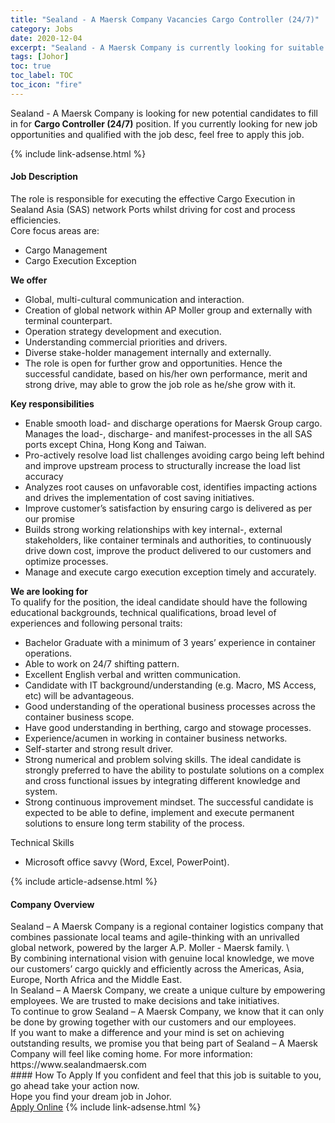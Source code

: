 ```yaml
---
title: "Sealand - A Maersk Company Vacancies Cargo Controller (24/7)" 
category: Jobs 
date: 2020-12-04 
excerpt: "Sealand - A Maersk Company is currently looking for suitable person to fill in the Cargo Controller (24/7) which positioned at Johor" 
tags: [Johor] 
toc: true 
toc_label: TOC 
toc_icon: "fire" 
--- 
```


<p>Sealand - A Maersk Company is looking for new potential candidates to fill in for <b>Cargo Controller (24/7)</b> position. If you currently looking for new job opportunities and qualified with the job desc, feel free to apply this job.
</p>{% include link-adsense.html %} 
<div><div><div><h4>Job Description</h4></div></div><div><div><span><div><div>The role is responsible for executing the effective Cargo Execution in Sealand Asia (SAS) network Ports whilst driving for cost and process efficiencies.<br>Core focus areas are:<ul><li>Cargo Management</li><li>Cargo Execution Exception</li></ul><div><strong>We offer</strong></div><ul><li>Global, multi-cultural communication and interaction.</li><li>Creation of global network within AP Moller group and externally with terminal counterpart.</li><li>Operation strategy development and execution.</li><li>Understanding commercial priorities and drivers.</li><li>Diverse stake-holder management internally and externally.</li><li>The role is open for further grow and opportunities. Hence the successful candidate, based on his/her own performance, merit and strong drive, may able to grow the job role as he/she grow with it.</li></ul><div><strong>Key responsibilities</strong></div><ul><li>Enable smooth load- and discharge operations for Maersk Group cargo. Manages the load-, discharge- and manifest-processes in the all SAS ports except China, Hong Kong and Taiwan.</li><li>Pro-actively resolve load list challenges avoiding cargo being left behind and improve upstream process to structurally increase the load list accuracy</li><li>Analyzes root causes on unfavorable cost, identifies impacting actions and drives the implementation of cost saving initiatives.</li><li>Improve customer&#8217;s satisfaction by ensuring cargo is delivered as per our promise</li><li>Builds strong working relationships with key internal-, external stakeholders, like container terminals and authorities, to continuously drive down cost, improve the product delivered to our customers and optimize processes.</li><li>Manage and execute cargo execution exception timely and accurately.</li></ul><div><strong>We are looking for</strong><br>To qualify for the position, the ideal candidate should have the following educational backgrounds, technical qualifications, broad level of experiences and following personal traits:</div><ul><li>Bachelor Graduate with a minimum of 3 years&#8217; experience in container operations.</li><li>Able to work on 24/7 shifting pattern.</li><li>Excellent English verbal and written communication.</li><li>Candidate with IT background/understanding (e.g. Macro, MS Access, etc) will be advantageous.</li><li>Good understanding of the operational business processes across the container business scope.</li><li>Have good understanding in berthing, cargo and stowage processes.</li><li>Experience/acumen in working in container business networks.</li><li>Self-starter and strong result driver.</li><li>Strong numerical and problem solving skills. The ideal candidate is strongly preferred to have the ability to postulate solutions on a complex and cross functional issues by integrating different knowledge and system.</li><li>Strong continuous improvement mindset. The successful candidate is expected to be able to define, implement and execute permanent solutions to ensure long term stability of the process.</li></ul>Technical Skills<ul><li>Microsoft office savvy (Word, Excel, PowerPoint).</li></ul></div></div></span></div></div></div> 
{% include article-adsense.html %} 
<div><div><div><h4>Company Overview</h4></div></div><div><div><span><div><div>
<div>
		Sealand &#8211; A Maersk Company is a regional container logistics company that combines passionate local teams and agile-thinking with an unrivalled global network, powered by the larger A.P. Moller - Maersk family. \</div>
<div>
		By combining international vision with genuine local knowledge, we move our customers&#8217; cargo quickly and efficiently across the Americas, Asia, Europe, North Africa and the Middle East.</div>
<div>
		In Sealand &#8211; A Maersk Company, we create a unique culture by empowering employees. We are trusted to make decisions and take initiatives.</div>
<div>
		To continue to grow Sealand &#8211; A Maersk Company, we know that it can only be done by growing together with our customers and our employees.</div>
<div>
		If you want to make a difference and your mind is set on achieving outstanding results, we promise you that being part of Sealand &#8211; A Maersk Company will feel like coming home. For more information: https://www.sealandmaersk.com</div>
</div></div></span></div></div></div> 
#### How To Apply 
If you confident and feel that this job is suitable to you, go ahead take your action now. <br/> 
Hope you find your dream job in Johor. <br/> 
<a href="https://www.jobstreet.com.my/en/job/cargo-controller-24-7-4435862?jobId=jobstreet-my-job-4435862&sectionRank=28&token=0~758661d1-dcd6-4a90-acab-46782bcebeec&fr=SRP%20View%20In%20New%20Ta" class="btn btn--info" target="_blank" rel="nofollow noopenner">Apply Online</a> 
{% include link-adsense.html %} 